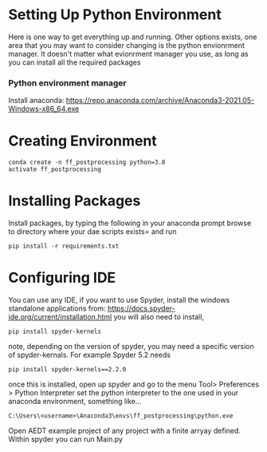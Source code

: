 

# Setting Up Python Environment

Here is one way to get everything up and running. 
Other options exists, one area that you may want to consider changing is the python envionrment manager. It doesn't matter what evionrment manager you use, as long as you can install all the required packages

### Python environment manager
Install anaconda:
https://repo.anaconda.com/archive/Anaconda3-2021.05-Windows-x86_64.exe

# Creating Environment

```
conda create -n ff_postprocessing python=3.8
activate ff_postprocessing 
```

# Installing Packages
Install packages, by typing the following in your anaconda prompt
browse to directory where your dae scripts exists= and run

```
pip install -r requirements.txt
```

# Configuring IDE
You can use any IDE, if you want to use Spyder, 
install the windows standalone applications from: https://docs.spyder-ide.org/current/installation.html
you will also need to install, 

```
pip install spyder-kernels
```
note, depending on the version of spyder, you may need a specific version of spyder-kernals. 
For example Spyder 5.2 needs
```
pip install spyder-kernels==2.2.0
```

once this is installed, open up spyder and go to the menu Tool> Preferences > Python Interpreter
set the python interpreter to the one used in your anaconda environment, something like...

```
C:\Users\<username>\Anaconda3\envs\ff_postprocessing\python.exe
```

Open AEDT example project of any project with a finite arryay defined. Within spyder you can run Main.py

